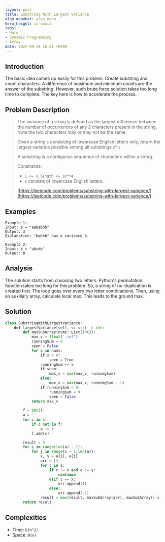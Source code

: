 ```yaml
---
layout: post
title: Substring With Largest Variance
algo_menubar: algo_menu
hero_height: is-small
tags:
- Hard
- Dynamic Programming
- Array
date: 2022-09-14 16:51 +0900
---
```

## Introduction
The basic idea comes up easily for this problem.
Create substring and count characters.
A difference of maximum and minimum counts are the answer of the substring.
However, such brute force solution takes too long time to complete.
The key here is how to accelerate the process.

## Problem Description
> The variance of a string is defined as the largest difference between
> the number of occurrences of any 2 characters present in the string.
> Note the two characters may or may not be the same.
>
> Given a string `s` consisting of lowercase English letters only,
> return the largest variance possible among all substrings of `s`.
>
> A substring is a contiguous sequence of characters within a string.
>
> Constraints:
> - `1 <= s.length <= 10**4`
> - `s` consists of lowercase English letters.
>
> [https://leetcode.com/problems/substring-with-largest-variance/](https://leetcode.com/problems/substring-with-largest-variance/)

## Examples
```
Example 1:
Input: s = "aababbb"
Output: 3
Explanation: "babbb" has a variance 3.
```

```
Example 2:
Input: s = "abcde"
Output: 0
```

## Analysis
The solution starts from choosing two letters.
Python's permutation function takes too long for this problem.
So, a string of no-duplication is created first.
The loop goes over every two letter combinations.
Then, using an auxiliary array, calculate local max.
This leads to the ground max.

## Solution
```python
class SubstringWithLargestVariance:
    def largestVariance(self, s: str) -> int:
        def maxSubArray(nums: List[int]):
            max_v = float('-inf')
            runningSum = 0
            seen = False
            for x in nums:
                if x < 0:
                    seen = True
                runningSum += x
                if seen:
                    max_v = max(max_v, runningSum)
                else:
                    max_v = max(max_v, runningSum - 1)
                if runningSum < 0:
                    runningSum = 0
                    seen = False
            return max_v
        
        f = set()
        a = ''
        for c in s:
            if c not in f:
                a += c
            f.add(c)

        result = 0
        for i in range(len(a) - 1):
            for j in range(i + 1,len(a)):
                x, y = a[i], a[j]
                arr = []
                for c in s:
                    if c != x and c != y:
                        continue
                    elif c == x:
                        arr.append(1)
                    else:
                        arr.append(-1)
                result = max(result, maxSubArray(arr), maxSubArray([-v for v in arr]))    
        return result
```

## Complexities
- Time: `O(n^2)`
- Space: `O(n)`
